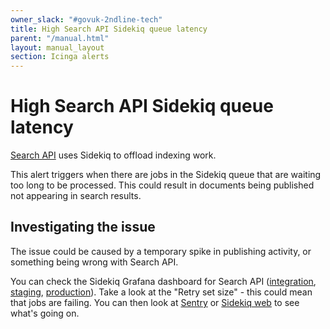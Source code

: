 ```yaml
---
owner_slack: "#govuk-2ndline-tech"
title: High Search API Sidekiq queue latency
parent: "/manual.html"
layout: manual_layout
section: Icinga alerts
---
```


# High Search API Sidekiq queue latency

[Search API](/repos/search-api.html) uses Sidekiq to offload indexing work.

This alert triggers when there are jobs in the Sidekiq queue that are waiting
too long to be processed. This could result in documents being published not appearing in search results.

## Investigating the issue

The issue could be caused by a temporary spike in publishing activity, or
something being wrong with Search API.

You can check the Sidekiq Grafana dashboard for Search API
([integration][search-api-grafana-integration],
[staging][search-api-grafana-staging],
[production][search-api-grafana-production]). Take a look at the "Retry set
size" - this could mean that jobs are failing. You can then look at
[Sentry][sentry] or [Sidekiq web][sidekiq-web] to see what's going on.

[search-api-grafana-production]: https://grafana.production.govuk.digital/dashboard/file/sidekiq.json?refresh=1m&orgId=1&var-Application=search-api&var-Queues=All
[search-api-grafana-staging]: https://grafana.staging.govuk.digital/dashboard/file/sidekiq.json?refresh=1m&orgId=1&var-Application=search-api&var-Queues=All
[search-api-grafana-integration]: https://grafana.integration.govuk.digital/dashboard/file/sidekiq.json?refresh=1m&orgId=1&var-Application=search-api&var-Queues=All
[sentry]: /manual/error-reporting.html
[sidekiq-web]: /manual/sidekiq.html#sidekiq-web-aka-sidekiq-monitoring
